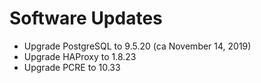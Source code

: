 # Software Updates

- Upgrade PostgreSQL to 9.5.20 (ca November 14, 2019)
- Upgrade HAProxy to 1.8.23
- Upgrade PCRE to 10.33